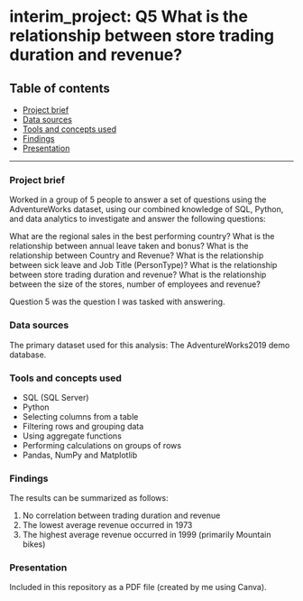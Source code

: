 # interim_project: Q5 What is the relationship between store trading duration and revenue?

## Table of contents

- [Project brief](#project-brief)
- [Data sources](#data-sources)
- [Tools and concepts used](#tools-and-concepts-used)
- [Findings](#findings)
- [Presentation](#presentation)
---

### Project brief
Worked in a group of 5 people to answer a set of questions using the AdventureWorks dataset, using our combined knowledge of SQL, Python, and data analytics to investigate and answer the following questions: 

What are the regional sales in the best performing country?
What is the relationship between annual leave taken and bonus?
What is the relationship between Country and Revenue?
What is the relationship between sick leave and Job Title (PersonType)?
What is the relationship between store trading duration and revenue?
What is the relationship between the size of the stores, number of employees and revenue?

Question 5 was the question I was tasked with answering.

### Data sources
The primary dataset used for this analysis: The AdventureWorks2019 demo database.

### Tools and concepts used
- SQL (SQL Server)
- Python
- Selecting columns from a table
- Filtering rows and grouping data
- Using aggregate functions
- Performing calculations on groups of rows
- Pandas, NumPy and Matplotlib 

### Findings
The results can be summarized as follows:
1. No correlation between trading duration and revenue
2. The lowest average revenue occurred in 1973
3. The highest average revenue occurred in 1999 (primarily Mountain bikes)

### Presentation
Included in this repository as a PDF file (created by me using Canva).
